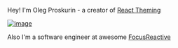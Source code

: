 Hey! I'm Oleg Proskurin - a creator of [React Theming](https://github.com/react-theming)

[![image](https://user-images.githubusercontent.com/14885189/152687206-b5982d08-d4cc-483a-afe5-810f42775620.png)](https://github.com/react-theming)

Also I'm a software engineer at awesome [FocusReactive](https://focusreactive.com/about/#team)

